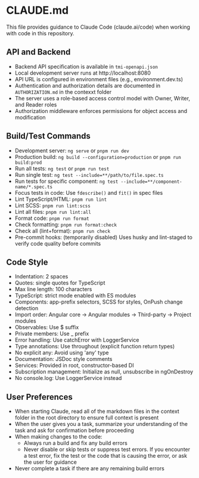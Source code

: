 # CLAUDE.md

This file provides guidance to Claude Code (claude.ai/code) when working with code in this repository.

## API and Backend

- Backend API specification is available in `tmi-openapi.json`
- Local development server runs at http://localhost:8080
- API URL is configured in environment files (e.g., environment.dev.ts)
- Authentication and authorization details are documented in `AUTHORIZATION.md` in the contexxt folder
- The server uses a role-based access control model with Owner, Writer, and Reader roles
- Authorization middleware enforces permissions for object access and modification

## Build/Test Commands

- Development server: `ng serve` or `pnpm run dev`
- Production build: `ng build --configuration=production` or `pnpm run build:prod`
- Run all tests: `ng test` or `pnpm run test`
- Run single test: `ng test --include=**/path/to/file.spec.ts`
- Run tests for specific component: `ng test --include=**/component-name/*.spec.ts`
- Focus tests in code: Use `fdescribe()` and `fit()` in spec files
- Lint TypeScript/HTML: `pnpm run lint`
- Lint SCSS: `pnpm run lint:scss`
- Lint all files: `pnpm run lint:all`
- Format code: `pnpm run format`
- Check formatting: `pnpm run format:check`
- Check all (lint+format): `pnpm run check`
- Pre-commit hooks: (temporarily disabled) Uses husky and lint-staged to verify code quality before commits

## Code Style

- Indentation: 2 spaces
- Quotes: single quotes for TypeScript
- Max line length: 100 characters
- TypeScript: strict mode enabled with ES modules
- Components: app-prefix selectors, SCSS for styles, OnPush change detection
- Import order: Angular core → Angular modules → Third-party → Project modules
- Observables: Use $ suffix
- Private members: Use \_ prefix
- Error handling: Use catchError with LoggerService
- Type annotations: Use throughout (explicit function return types)
- No explicit any: Avoid using 'any' type
- Documentation: JSDoc style comments
- Services: Provided in root, constructor-based DI
- Subscription management: Initialize as null, unsubscribe in ngOnDestroy
- No console.log: Use LoggerService instead

## User Preferences

- When starting Claude, read all of the markdown files in the context folder in the root directory to ensure full context is present
- When the user gives you a task, summarize your understanding of the task and ask for confirmation before proceeding
- When making changes to the code:
  - Always run a build and fix any build errors
  - Never disable or skip tests or suppress test errors. If you encounter a test error, fix the test or the code that is causing the error, or ask the user for guidance
- Never complete a task if there are any remaining build errors

